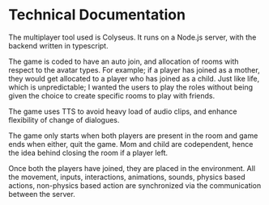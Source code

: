 # Technical Documentation
The multiplayer tool used is Colyseus. It runs on a Node.js server, with the backend written in typescript. 

The game is coded to have an auto join, and allocation of rooms with respect to the avatar types. For example; if a player has joined as a mother, they would get allocated to a player who has joined as a child. Just like life, which is unpredictable; I wanted the users to play the roles without being given the choice to create specific rooms to play with friends.

The game uses TTS to avoid heavy load of audio clips, and enhance flexibility of change of dialogues. 

The game only starts when both players are present in the room and game ends when either, quit the game. Mom and child are codependent, hence the idea behind closing the room if  a player left. 

Once both the players have joined, they are placed in the environment. All the movement, inputs, interactions, animations, sounds, physics based actions, non-physics based action are synchronized via the communication between the server.